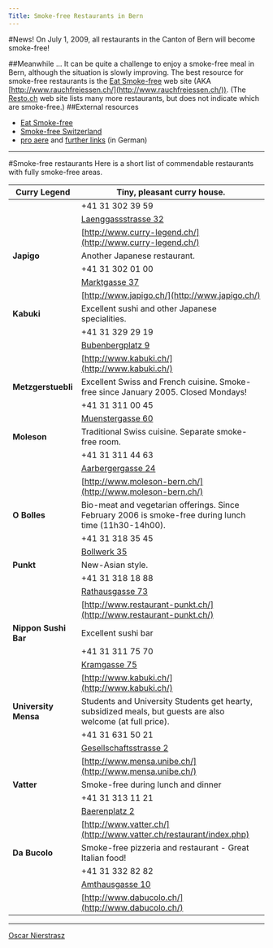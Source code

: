 ```yaml
---
Title: Smoke-free Restaurants in Bern
---
```


#News!
On July 1, 2009, all restaurants in the Canton of Bern will become smoke-free!

##Meanwhile ...
It can be quite a challenge to enjoy a smoke-free meal in Bern, although the situation is slowly improving. The best resource for smoke-free restaurants is the [Eat Smoke-free](http://www.eat-smokefree.ch/) web site (AKA [http://www.rauchfreiessen.ch/](http://www.rauchfreiessen.ch/)). (The [Resto.ch](http://www.resto.ch/index-en.shtml) web site lists many more restaurants, but does not indicate which are smoke-free.)
##External resources

-  [Eat Smoke-free](http://www.eat-smokefree.ch/)
-  [Smoke-free Switzerland](http://www.smokefreeworld.com/switz.shtml)
-  [pro aere](http://www.proaere.ch/) and [further links](http://www.proaere.ch/d/html/links.html) (in German)

---
#Smoke-free restaurants
Here is a short list of commendable restaurants with fully smoke-free areas.

|**Curry Legend**|Tiny, pleasant curry house.
|---|---
| |\+41 31 302 39 59
| |[Laenggassstrasse 32](http://map.search.ch/bern/laenggassstr.-32)
| |[http://www.curry-legend.ch/](http://www.curry-legend.ch/)
|**Japigo**|Another Japanese restaurant.
| |\+41 31 302 01 00
| |[Marktgasse 37](http://map.search.ch/bern/marktgasse-37)
| |[http://www.japigo.ch/](http://www.japigo.ch/)
|**Kabuki**|Excellent sushi and other Japanese specialities.
| |\+41 31 329 29 19
| |[Bubenbergplatz 9](http://map.search.ch/bern/bubenbergplatz-9)
| |[http://www.kabuki.ch/](http://www.kabuki.ch/)
|**Metzgerstuebli**|Excellent Swiss and French cuisine. Smoke-free since January 2005. Closed Mondays!
| |\+41 31 311 00 45
| |[Muenstergasse 60](http://map.search.ch/bern/muenstergasse-60)
|**Moleson**|Traditional Swiss cuisine. Separate smoke-free room.
| |\+41 31 311 44 63
| |[Aarbergergasse 24](http://map.search.ch/bern/aarbergergasse-24)
| |[http://www.moleson-bern.ch/](http://www.moleson-bern.ch/)
|**O Bolles**|Bio-meat and vegetarian offerings. Since February 2006 is smoke-free during lunch time (11h30-14h00).
| |\+41 31 318 35 45
| |[Bollwerk 35](http://map.search.ch/bern/bollwerk-35)
|**Punkt**|New-Asian style.
| |\+41 31 318 18 88
| |[Rathausgasse 73](http://map.search.ch/bern/rathausgasse-73)
| |[http://www.restaurant-punkt.ch/](http://www.restaurant-punkt.ch/)
|**Nippon Sushi Bar**|Excellent sushi bar
| |\+41 31 311 75 70
| |[Kramgasse 75](http://map.search.ch/bern/kramgasse-75)
| |[http://www.kabuki.ch/](http://www.kabuki.ch/)
|**University Mensa**|Students and University Students get hearty, subsidized meals, but guests are also welcome (at full price).
| |\+41 31 631 50 21
| |[Gesellschaftsstrasse 2](http://map.search.ch/bern/gesellschaftsstr.-2)
| |[http://www.mensa.unibe.ch/](http://www.mensa.unibe.ch/)
|**Vatter**|Smoke-free during lunch and dinner
| |\+41 31 313 11 21
| |[Baerenplatz 2](http://map.search.ch/bern/baerenplatz-2)
| |[http://www.vatter.ch/](http://www.vatter.ch/restaurant/index.php)
|**Da Bucolo**|Smoke-free pizzeria and restaurant - Great Italian food!
| |\+41 31 332 82 82
| |[Amthausgasse 10](http://map.search.ch/bern/amthausgasse-10)
| |[http://www.dabucolo.ch/](http://www.dabucolo.ch/)


---
[Oscar Nierstrasz](%base_url%/staff/oscar)
